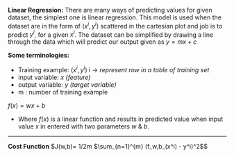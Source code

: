 **Linear Regression:**
There are many ways of predicting values for given dataset, the simplest one is linear regression. This model is used when the dataset are in the form of $(x^i,y^i)$ scattered 
in the cartesian plot and job is to predict $y^i$, for a given $x^i$. The dataset can be simplified by drawing a line through the data which will predict our output given as 
$y = mx + c$

**Some terminologies:**
* Training example: $(x^i , y^i)$ i -> *represent row in a table of training set*
* input variable: $x$ *(feature)*
* output variable: $y$ *(target variable)*
* m : number of training example

$f(x) = wx + b$

* Where $f(x)$ is a linear function and results in predicted value when input value $x$ in entered with two parameters $w$ & $b$.
***
**Cost Function**
$J(w,b)= 1/2m $\sum_{n=1}^{m} (f_w,b_(x^i) - y^i)^2$$
